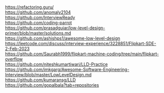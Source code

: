 https://refactoring.guru/<br />
https://github.com/anomaly2104 <br />
https://github.com/InterviewReady <br />
https://github.com/coding-parrot <br />
https://github.com/prasadgujar/low-level-design-primer/blob/master/solutions.md <br />
https://github.com/ashishps1/awesome-low-level-design <br />
https://leetcode.com/discuss/interview-experience/3228851/Flipkart-SDE-2-Feb-2023 <br />
https://github.com/Saurabh1999/flipkart-machine-coding/tree/main/flipkart-overflow <br />
https://github.com/niteshkumartiwari/LLD-Practice <br />
https://github.com/imkgarg/Awesome-Software-Engineering-Interview/blob/master/LowLevelDesign.md <br />
https://github.com/kumaransg/LLD <br />
https://github.com/gopalbala?tab=repositories <br />
